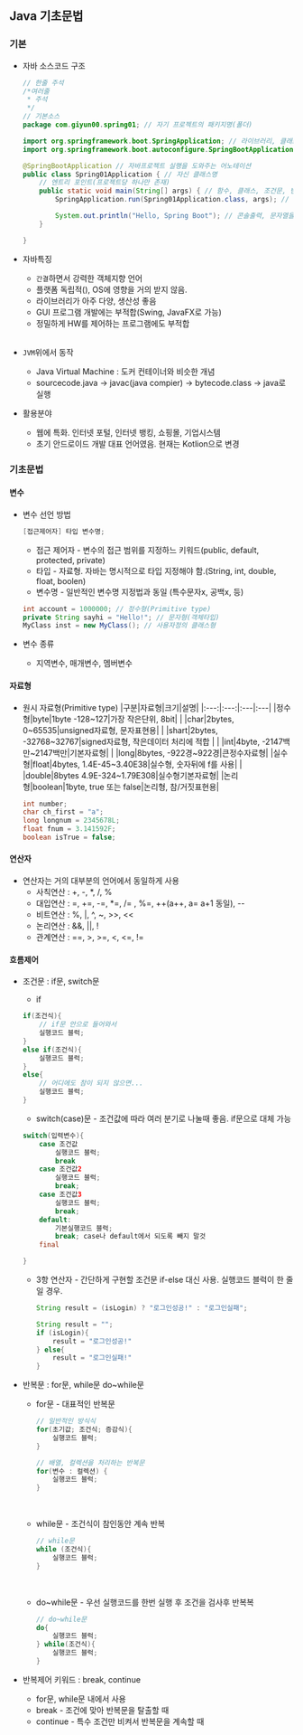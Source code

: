## Java 기초문법


### 기본
- 자바 소스코드 구조
    ```java
    // 한줄 주석
    /*여러줄
     * 주석
     */
    // 기본소스
    package com.giyun00.spring01; // 자기 프로젝트의 패키지명(폴더)

    import org.springframework.boot.SpringApplication; // 라이브러리, 클래스 가져오기기
    import org.springframework.boot.autoconfigure.SpringBootApplication;

    @SpringBootApplication // 자바프로젝트 실행을 도와주는 어노테이션
    public class Spring01Application { // 자신 클래스명
        // 엔트리 포인트(프로젝트당 하나만 존재)
        public static void main(String[] args) { // 함수, 클래스, 조건문, 반복문시작이 중괄호({}) java는 타입지정, args : 파라미터
            SpringApplication.run(Spring01Application.class, args); // 한줄이 끝나면 반드시 ;

            System.out.println("Hello, Spring Boot"); // 콘솔출력, 문자열을 항상 " " 사용
        }

    }

    ```
- 자바특징
    - `간결`하면서 강력한 객체지향 언어
    - 플랫폼 독립적(), OS에 영향을 거의 받지 않음.
    - 라이브러리가 아주 다양, 생산성 좋음
    - GUI 프로그램 개발에는 부적합(Swing, JavaFX로 가능)
    - 정밀하게 HW를 제어하는 프로그램에도 부적합
    <br>

- `JVM`위에서 동작
    - Java Virtual Machine : 도커 컨테이너와 비슷한 개념
    - sourcecode.java -> javac(java compier) -> bytecode.class -> java로 실행

- 활용분야
    - 웹에 특화. 인터넷 포털, 인터넷 뱅킹, 쇼핑몰, 기업시스템
    - 초기 안드로이드 개발 대표 언어였음. 현재는 Kotlion으로 변경

### 기초문법


#### 변수
- 변수 선언 방법
    ```java
    [접근제어자] 타입 변수명;
    ```
    - 접근 제어자 - 변수의 접근 범위를 지정하느 키워드(public, default, protected, private)
    - 타입 - 자료형. 자바는 명시적으로 타입 지정해야 함.(String, int, double, float, boolen)
    - 변수명 - 일반적인 변수명 지정법과 동일 (특수문자x, 공백x, 등)

    ```java
    int account = 1000000; // 정수형(Primitive type)
    private String sayhi = "Hello!"; // 문자형(객체타입) 
    MyClass inst = new MyClass(); // 사용자정의 클래스형
    ```

- 변수 종류
    - 지역변수, 매개변수, 멤버변수

#### 자료형
- 원시 자료형(Primitive type)
    |구분|자료형|크기|설명|
    |:---:|:---:|:---|:---| 
    |정수형|byte|1byte -128~127|가장 작은단위, 8bit|
    |      |char|2bytes, 0~65535|unsigned자료형, 문자표현용|
    |      |shart|2bytes, -32768~32767|signed자료형, 작은데이터 처리에 적합    |
    |      |int|4byte, -2147백만~2147백만|기본자료형|
    |       |long|8bytes, -922경~922경|큰정수자료형|
    |실수형|float|4bytes, 1.4E-45~3.40E38|실수형, 숫자뒤에 f를 사용|
    |       |double|8bytes 4.9E-324~1.79E308|실수형기본자료형|
    |논리형|boolean|1byte, true 또는 false|논리형, 참/거짓표현용|

    ```java
    int number;
    char ch_first = "a";
    long longnum = 2345678L;
    float fnum = 3.141592F;
    boolean isTrue = false;
    ```

#### 연산자
- 연산자는 거의 대부분의 언어에서 동일하게 사용
    - 사칙연산 : +, -, *, /, %
    - 대입연산 : =, +=, -=, *=, /= , %=, ++(a++, a= a+1 동일), --
    - 비트연산 : %, |, ^, ~, >>, <<
    - 논리연산 : &&, ||, !
    - 관계연산 : ==, >, >=, <, <=, !=

#### 흐름제어
- 조건문 : if문, switch문
    - if
    ```java
    if(조건식){
        // if문 안으로 들어와서
        실행코드 블럭;
    } 
    else if(조건식){
        실행코드 블럭;
    }
    else{
        // 어디에도 참이 되지 않으면...
        실행코드 블럭;
    }
    ```

    - switch(case)문 - 조건값에 따라 여러 분기로 나눌때 좋음. if문으로 대체 가능
    
    ```java
    switch(입력변수){
        case 조건값
            실행코드 블럭;
            break
        case 조건값2
            실행코드 블럭;
            break;
        case 조건값3
            실행코드 블럭;
            break;
        default:
            기본실행코드 블럭;
            break; case나 default에서 되도록 빼지 말것
        final 

    }
    ```

    - 3항 연산자 - 간단하게 구현할 조건문 if-else 대신 사용. 실행코드 블럭이 한 줄일 경우.
    
        ```java
        String result = (isLogin) ? "로그인성공!" : "로그인실패";

        String result = "";
        if (isLogin){
            result = "로그인성공!"        
        } else{
            result = "로그인실패!"
        }
        ```

- 반복문 : for문, while문 do~while문
    
    - for문 - 대표적인 반복문
    
        ```java
        // 일반적인 방식식
        for(초기값; 조건식; 증감식){
            실행코드 블럭;
        }

        // 배열, 컬렉션을 처리하는 반복문
        for(변수 : 컬렉션) {
            실행코드 블럭;
        }
        ```
        <br>
    - while문 - 조건식이 참인동안 계속 반복

        ```java
        // while문
        while (조건식){
            실행코드 블럭;
        }
        ```
        <br>
    - do~while문 - 우선 실행코드를 한번 실행 후 조건을 검사후 반복복
            
        ```java
        // do~while문
        do{
            실행코드 블럭;
        } while(조건식){
            실행코드 블럭;
        }
        ```

- 반복제어 키워드 : break, continue
    - for문, while문 내에서 사용
    - break - 조건에 맞아 반복문을 탈출할 때
    - continue - 특수 조건만 비켜서 반복문을 계속할 때